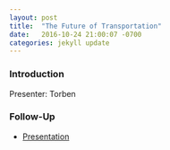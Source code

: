 ```yaml
---
layout: post
title:  "The Future of Transportation"
date:   2016-10-24 21:00:07 -0700
categories: jekyll update
---
```


### Introduction

Presenter: Torben

### Follow-Up

* [Presentation](/assets/present/driverless-cars.pdf) 
